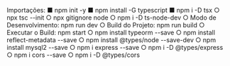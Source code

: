 Importações:
 ■ npm init -y
 ■ npm install -G typescript
 ■ npm i -D tsx
 ○ npx tsc --init
 ○ npx gitignore node
 ○ npm i -D ts-node-dev
 ○ Modo de Desenvolvimento: npm run dev
 ○ Build do Projeto: npm run build
 ○ Executar o Build: npm start
 ○ npm install typeorm --save
 ○ npm install reflect-metadata --save
 ○ npm install @types/node --save-dev
 ○ npm install mysql2 --save
 ○ npm i express --save
 ○ npm i -D @types/express
 ○ npm i cors --save
 ○ npm i -D @types/cors
